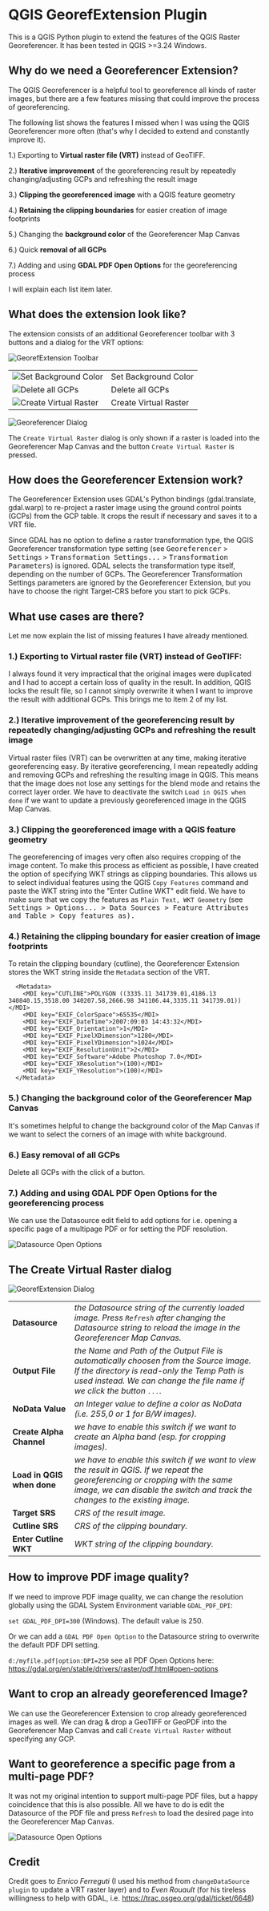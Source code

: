 
# QGIS GeorefExtension Plugin

This is a QGIS Python plugin to extend the features of the QGIS Raster Georeferencer.
It has been tested in QGIS >=3.24 Windows.

## Why do we need a Georeferencer Extension?

The QGIS Georeferencer is a helpful tool to georeference all kinds of raster images, but there are a few features missing that could improve the process of georeferencing.

The following list shows the features I missed when I was using the QGIS Georeferencer more often 
(that's why I decided to extend and constantly improve it).

1.) Exporting to **Virtual raster file (VRT)** instead of GeoTIFF.

2.) **Iterative improvement** of the georeferencing result by repeatedly changing/adjusting GCPs and refreshing the result image

3.) **Clipping the georeferenced image** with a QGIS feature geometry

4.) **Retaining the clipping boundaries** for easier creation of image footprints

5.) Changing the **background color** of the Georeferencer Map Canvas

6.) Quick **removal of all GCPs**

7.) Adding and using **GDAL PDF Open Options** for the georeferencing process

I will explain each list item later.

## What does the extension look like?

The extension consists of an additional Georeferencer toolbar with 3 buttons and a dialog for the VRT options:


![GeorefExtension Toolbar](./images/toolbar.jpg)

|         |         |
| ------- | ------- |
| ![Set Background Color](./icons/color.svg) | Set Background Color |
| ![Delete all GCPs](./icons/delete.svg) | Delete all GCPs |
| ![Create Virtual Raster](./icons/go.svg) | Create Virtual Raster |

![Georeferencer Dialog](./images/georeferencer.jpg)

The `Create Virtual Raster` dialog is only shown if a raster is loaded into the Georeferencer Map Canvas and the button `Create Virtual Raster` is pressed.

## How does the Georeferencer Extension work?

The Georeferencer Extension uses GDAL's Python bindings (gdal.translate, gdal.warp) to re-project a raster image using the ground control points (GCPs) from the GCP table. It crops the result if necessary and saves it to a VRT file.

Since GDAL has no option to define a raster transformation type, the QGIS Georeferencer transformation type setting (see <kbd>Georeferencer</kbd> > <kbd>Settings</kbd> > <kbd>Transformation Settings...</kbd> > <kbd>Transformation Parameters</kbd>) is ignored. GDAL selects the transformation type itself, depending on the number of GCPs.
The Georeferencer Transformation Settings parameters are ignored by the Georeferencer Extension, but you have to choose the right Target-CRS before you start to pick GCPs.

## What use cases are there?

Let me now explain the list of missing features I have already mentioned.

### 1.) Exporting to **Virtual raster file (VRT)** instead of GeoTIFF:

I always found it very impractical that the original images were duplicated and I had to accept a certain loss of quality in the result.
In addition, QGIS locks the result file, so I cannot simply overwrite it when I want to improve the result with additional GCPs. This brings me to item 2 of my list.

### 2.) **Iterative improvement** of the georeferencing result by repeatedly changing/adjusting GCPs and refreshing the result image

Virtual raster files (VRT) can be overwritten at any time, making iterative georeferencing easy.
By iterative georeferencing, I mean repeatedly adding and removing GCPs and refreshing the resulting image in QGIS. 
This means that the image does not lose any settings for the blend mode and retains the correct layer order.
We have to deactivate the switch `Load in QGIS when done` if we want to update a previously georeferenced image in the QGIS Map Canvas.

### 3.) **Clipping the georeferenced image** with a QGIS feature geometry

The georeferencing of images very often also requires cropping of the image content.
To make this process as efficient as possible, I have created the option of specifying WKT strings as clipping boundaries.
This allows us to select individual features using the QGIS `Copy Features` command and paste the WKT string into the "Enter Cutline WKT" edit field.
We have to make sure that we copy the features as `Plain Text, WKT Geometry` (see <kbd>Settings<Kbd> > <kbd>Options...</kbd> > <kbd>Data Sources</kbd> > <kbd>Feature Attributes and Table</kbd> > <kbd>Copy features as</kbd>).

### 4.) **Retaining the clipping boundary** for easier creation of image footprints

To retain the clipping boundary (cutline), the Georeferencer Extension stores the WKT string inside the `Metadata` section of the VRT.

```
  <Metadata>
    <MDI key="CUTLINE">POLYGON ((3335.11 341739.01,4186.13 340840.15,3518.00 340207.58,2666.98 341106.44,3335.11 341739.01))</MDI>
    <MDI key="EXIF_ColorSpace">65535</MDI>
    <MDI key="EXIF_DateTime">2007:09:03 14:43:32</MDI>
    <MDI key="EXIF_Orientation">1</MDI>
    <MDI key="EXIF_PixelXDimension">1280</MDI>
    <MDI key="EXIF_PixelYDimension">1024</MDI>
    <MDI key="EXIF_ResolutionUnit">2</MDI>
    <MDI key="EXIF_Software">Adobe Photoshop 7.0</MDI>
    <MDI key="EXIF_XResolution">(100)</MDI>
    <MDI key="EXIF_YResolution">(100)</MDI>
  </Metadata>
```

### 5.) Changing the **background color** of the Georeferencer Map Canvas

It's sometimes helpful to change the background color of the Map Canvas if we want to select the corners of an image with white background.

### 6.) Easy **removal of all GCPs**

Delete all GCPs with the click of a button.

### 7.) Adding and using **GDAL PDF Open Options** for the georeferencing process

We can use the Datasource edit field to add options for i.e. opening a specific page of a multipage PDF or for setting the PDF resolution.

![Datasource Open Options](./images/dsopenoptions.jpg)

## The Create Virtual Raster dialog

![GeorefExtension Dialog](./images/dialog.jpg)

|         |         |
| ------- | ------- |
| **Datasource** | *the Datasource string of the currently loaded image. Press `Refresh` after changing the Datasource string to reload the image in the Georeferencer Map Canvas.* |
| **Output File** | *the Name and Path of the Output File is automatically choosen from the Source Image. If the directory is read-only the Temp Path is used instead. We can change the file name if we click the button <kbd>...</kbd>.* |
| **NoData Value** | *an Integer value to define a color as NoData (i.e. 255,0 or 1 for B/W images).* |
| **Create Alpha Channel** | *we have to enable this switch if we want to create an Alpha band (esp. for cropping images).* |
| **Load in QGIS when done** | *we have to enable this switch if we want to view the result in QGIS. If we repeat the georeferencing or cropping with the same image, we can disable the switch and track the changes to the existing image.* |
| **Target SRS** | *CRS of the result image.* |
| **Cutline SRS** | *CRS of the clipping boundary.* |
| **Enter Cutline WKT** | *WKT string of the clipping boundary.* |

## How to improve PDF image quality?

If we need to improve PDF image quality, we can change the resolution globally using the GDAL System Environment variable `GDAL_PDF_DPI`:

`set GDAL_PDF_DPI=300` (Windows). The default value is 250.

Or we can add a `GDAL PDF Open Option` to the Datasource string to overwrite the default PDF DPI setting.

`d:/myfile.pdf|option:DPI=250` see all PDF Open Options here: https://gdal.org/en/stable/drivers/raster/pdf.html#open-options

## Want to crop an already georeferenced Image?

We can use the Georeferencer Extension to crop already georeferenced images as well.
We can drag & drop a GeoTIFF or GeoPDF into the Georeferencer Map Canvas and call `Create Virtual Raster` without specifying any GCP.

## Want to georeference a specific page from a multi-page PDF?
It was not my original intention to support multi-page PDF files, but a happy coincidence that this is also possible.
All we have to do is edit the Datasource of the PDF file and press `Refresh` to load the desired page into the Georeferencer Map Canvas.

![Datasource Open Options](./images/dsopenoptions.jpg)


## Credit

Credit goes to *Enrico Ferreguti* (I used his method from `changeDataSource plugin` to update a VRT raster layer) and to *Even Rouault* (for his tireless willingness to help with GDAL, i.e. https://trac.osgeo.org/gdal/ticket/6648) 